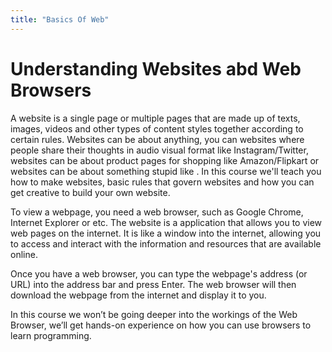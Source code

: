 ```yaml
---
title: "Basics Of Web"
---
```


# Understanding Websites abd Web Browsers

A website is a single page or multiple pages that are made up of texts, images, videos and other types of content styles together according to certain rules. Websites can be about anything, you can websites where people share their thoughts in audio visual format like Instagram/Twitter, websites can be about product pages for shopping like Amazon/Flipkart or websites can be about something stupid like <add link>. In this course we'll teach you how to make websites, basic rules that govern websites and how you can get creative to build your own website.

To view a webpage, you need a web browser, such as Google Chrome, Internet Explorer or etc. The website is a application that allows you to view web pages on the internet. It is like a window into the internet, allowing you to access and interact with the information and resources that are available online.

Once you have a web browser, you can type the webpage's address (or URL) into the address bar and press Enter. The web browser will then download the webpage from the internet and display it to you.

In this course we won’t be going deeper into the workings of the Web Browser, we’ll get hands-on experience on how you can use browsers to learn programming.


